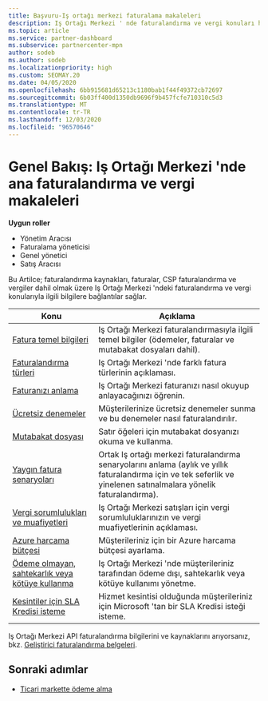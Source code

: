 ```yaml
---
title: Başvuru-Iş ortağı merkezi faturalama makaleleri
description: Iş Ortağı Merkezi ' nde faturalandırma ve vergi konuları hakkında bilgi edinin. Bilgiler faturalandırma kaynakları, faturalar, CSP faturalandırma ve vergileri içerir.
ms.topic: article
ms.service: partner-dashboard
ms.subservice: partnercenter-mpn
author: sodeb
ms.author: sodeb
ms.localizationpriority: high
ms.custom: SEOMAY.20
ms.date: 04/05/2020
ms.openlocfilehash: 6bb915681d65213c1180bab1f44f49372cb72697
ms.sourcegitcommit: 6b03ff400d1350db9696f9b457fcfe710310c5d3
ms.translationtype: MT
ms.contentlocale: tr-TR
ms.lasthandoff: 12/03/2020
ms.locfileid: "96570646"
---
```

# <a name="overview-main-billing-and-tax-articles-in-partner-center"></a>Genel Bakış: Iş Ortağı Merkezi 'nde ana faturalandırma ve vergi makaleleri

**Uygun roller**

- Yönetim Aracısı
- Faturalama yöneticisi
- Genel yönetici
- Satış Aracısı

Bu Artilce; faturalandırma kaynakları, faturalar, CSP faturalandırma ve vergiler dahil olmak üzere Iş Ortağı Merkezi 'ndeki faturalandırma ve vergi konularıyla ilgili bilgilere bağlantılar sağlar.


| Konu | Açıklama |
| ----- | ----------- |
| [Fatura temel bilgileri](billing-basics.md) | Iş Ortağı Merkezi faturalandırmasıyla ilgili temel bilgiler (ödemeler, faturalar ve mutabakat dosyaları dahil). |
| [Faturalandırma türleri](billing-different-types.md) | Iş Ortağı Merkezi 'nde farklı fatura türlerinin açıklaması. |
| [Faturanızı anlama](read-your-bill.md) | Iş Ortağı Merkezi faturanızı nasıl okuyup anlayacağınızı öğrenin. |
| [Ücretsiz denemeler](offer-your-customers-trials-of-microsoft-products.md) | Müşterilerinize ücretsiz denemeler sunma ve bu denemeler nasıl faturalandırılır. |
| [Mutabakat dosyası](use-the-reconciliation-files.md) | Satır öğeleri için mutabakat dosyanızı okuma ve kullanma. |
| [Yaygın fatura senaryoları](common-billing-scenarios.md) | Ortak Iş ortağı merkezi faturalandırma senaryolarını anlama (aylık ve yıllık faturalandırma için ve tek seferlik ve yinelenen satınalmalara yönelik faturalandırma). |
| [Vergi sorumlulukları ve muafiyetleri](tax-and-tax-exemptions.md) | Iş Ortağı Merkezi satışları için vergi sorumluluklarınızın ve vergi muafiyetlerinin açıklaması. |
| [Azure harcama bütçesi](set-an-azure-spending-budget-for-your-customers.md) | Müşterileriniz için bir Azure harcama bütçesi ayarlama. |
| [Ödeme olmayan, sahtekarlık veya kötüye kullanma](non-payment-fraud-misuse.md) | Iş Ortağı Merkezi 'nde müşterileriniz tarafından ödeme dışı, sahtekarlık veya kötüye kullanımı yönetme. |
| [Kesintiler için SLA Kredisi isteme](request-credit.md) | Hizmet kesintisi olduğunda müşterileriniz için Microsoft 'tan bir SLA Kredisi isteği isteme. |

Iş Ortağı Merkezi API faturalandırma bilgilerini ve kaynaklarını arıyorsanız, bkz. [Geliştirici faturalandırma belgeleri](/partner-center/develop/manage-billing).

## <a name="next-steps"></a>Sonraki adımlar

- [Ticari markette ödeme alma](marketplace-get-paid.md)